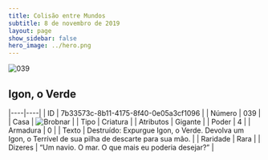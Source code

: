 ```yaml
---
title: Colisão entre Mundos
subtitle: 8 de novembro de 2019
layout: page
show_sidebar: false
hero_image: ../hero.png
---
```


![039](https://cdn.keyforgegame.com/media/card_front/pt/452_039_3R5MJCXH3JJF_pt.png)

## Igon, o Verde

|----|----|
| ID | 7b33573c-8b11-4175-8f40-0e05a3cf1096 |
| Número | 039 |
| Casa | ![Brobnar](https://archonarcana.com/images/thumb/e/e0/Brobnar.png/22px-Brobnar.png "Brobnar") |
| Tipo | Criatura |
| Atributos | Gigante |
| Poder | 4 |
| Armadura | 0 |
| Texto | Destruído: Expurgue Igon, o Verde. Devolva um Igon, o Terrível de sua pilha de descarte para sua mão. |
| Raridade | Rara |
| Dizeres | “Um navio. O mar. O que mais eu poderia desejar?” |
